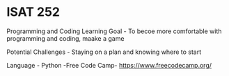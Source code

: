 # ISAT 252
Programming and Coding
Learning Goal - To becoe more comfortable with programming and coding, maake a game

Potential Challenges - Staying on a plan and knowing where to start

Language - Python
-Free Code Camp-   https://www.freecodecamp.org/
